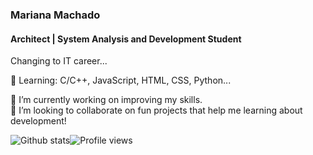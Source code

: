 ### Mariana Machado 
#### Architect | System Analysis and Development Student

Changing to IT career...

🌱 Learning: C/C++, JavaScript, HTML, CSS, Python...

🔭 I’m currently working on improving my skills.   
👯 I’m looking to collaborate on fun projects that help me learning about development! 

![Github stats](https://github-readme-stats.vercel.app/api?username=marimaccos&show_icons=true)![Profile views](https://gpvc.arturio.dev/marimaccos)  
